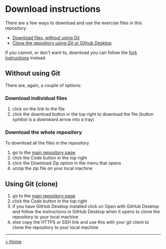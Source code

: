 # Download instructions
There are a few ways to download and use the exercise files in this repository:
- [Download files, without using Git](#without-using-git)
- [Clone the repository using Git or Github Desktop](#using-git)

If you cannot, or don't want to, download you can follow the [fork instructions](fork-instructions.md) instead.

## Without using Git
There are, again, a couple of options:
### Download individual files
1. click on the link to the file
2. click the download button in the top right to download the file (button symbol is a downward arrow into a tray)

### Download the whole repository
To download all the files in the repository 
1. go to the [main repository page](https://github.com/tekiegirl/resources)
2. click the Code button in the top right
3. click the Download Zip option in the menu that opens
4. unzip the zip file on your local machine

## Using Git (clone)
1. go to the [main repository page](https://github.com/tekiegirl/resources)
2. click the Code button in the top right
3. if you have GitHub Desktop installed click on Open with GitHub Desktop and follow the instructions in GitHub Desktop when it opens to clone the repository to your local machine
4. else copy the HTTPS or SSH link and use this with your git client to clone the repository to your local machine

---
[> Home](../README.md)
